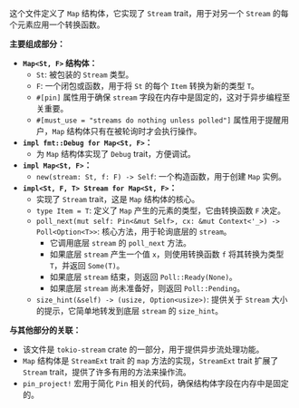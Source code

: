 这个文件定义了 `Map` 结构体，它实现了 `Stream` trait，用于对另一个 `Stream` 的每个元素应用一个转换函数。

**主要组成部分：**

*   **`Map<St, F>` 结构体：**
    *   `St`:  被包装的 `Stream` 类型。
    *   `F`:  一个闭包或函数，用于将 `St` 的每个 `Item` 转换为新的类型 `T`。
    *   `#[pin]` 属性用于确保 `stream` 字段在内存中是固定的，这对于异步编程至关重要。
    *   `#[must_use = "streams do nothing unless polled"]` 属性用于提醒用户，`Map` 结构体只有在被轮询时才会执行操作。
*   **`impl fmt::Debug for Map<St, F>`：**
    *   为 `Map` 结构体实现了 `Debug` trait，方便调试。
*   **`impl Map<St, F>`：**
    *   `new(stream: St, f: F) -> Self`:  一个构造函数，用于创建 `Map` 实例。
*   **`impl<St, F, T> Stream for Map<St, F>`：**
    *   实现了 `Stream` trait，这是 `Map` 结构体的核心。
    *   `type Item = T`:  定义了 `Map` 产生的元素的类型，它由转换函数 `F` 决定。
    *   `poll_next(mut self: Pin<&mut Self>, cx: &mut Context<'_>) -> Poll<Option<T>>`:  核心方法，用于轮询底层的 `stream`。
        *   它调用底层 `stream` 的 `poll_next` 方法。
        *   如果底层 `stream` 产生一个值 `x`，则使用转换函数 `f` 将其转换为类型 `T`，并返回 `Some(T)`。
        *   如果底层 `stream` 结束，则返回 `Poll::Ready(None)`。
        *   如果底层 `stream` 尚未准备好，则返回 `Poll::Pending`。
    *   `size_hint(&self) -> (usize, Option<usize>)`:  提供关于 `Stream` 大小的提示，它简单地转发到底层 `stream` 的 `size_hint`。

**与其他部分的关联：**

*   该文件是 `tokio-stream` crate 的一部分，用于提供异步流处理功能。
*   `Map` 结构体是 `StreamExt` trait 的 `map` 方法的实现，`StreamExt` trait 扩展了 `Stream` trait，提供了许多有用的方法来操作流。
*   `pin_project!` 宏用于简化 `Pin` 相关的代码，确保结构体字段在内存中是固定的。
